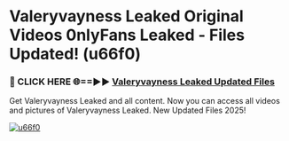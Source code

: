 # Valeryvayness Leaked Original Videos 0nlyFans Leaked - Files Updated! (u66f0)

<h3>🔴 CLICK HERE 🌐==►► <a href="https://tinyurl.com/4seja8ks" rel="nofollow">Valeryvayness Leaked Updated Files</a></h3>

Get Valeryvayness Leaked and all content. Now you can access all videos and pictures of Valeryvayness Leaked. New Updated Files 2025!

[![u66f0](https://i.imgur.com/EWjZXRe.gif)](https://tinyurl.com/4seja8ks)
